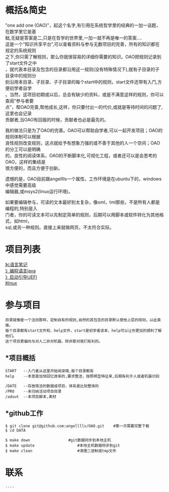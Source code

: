 概括&简史
===========


"one add one (OAO)"，起这个名字,有引用在系统哲学里的经典的一加一话题，在数学里它是基<br>
础,无疑是答案是二,只是在哲学的世界里,一加一就不再是唯一的答案.... <br>
这是一个“知识共享平台”,可以查看资料与参与无数项目的完善，所有的知识都在规定的系统规则<br>
之下,你只需了解规则，那么你就很容易的详细你需要的知识。OAO把规则记录到了start文件之中<br>
，就代表本目录及包含的目录都沿用这一规则(没有特殊情况下),就有子目录的子目录中的规则分<br>
别沿用本目录、子目录、子子目录的每个start中的规则，start文件还带有入门,方便初学者自学<br>
。当然，这项目初期或以后，总会有缺少的资料，或是不满意这样的规则，你可以查阅“参与者要<br>
点”，帮OAO完善,帮他成长,这样，你只要付出一的代价,或就是等待时间的问题了,这里也会记录<br>
贡献者,当OAO有回报的时候，贡献者也必是最先的。<br>
 
我的做法只是为了OAO的完善。OAO可以帮助自学者,可以一起开发项目；OAO的规则体制可以根据<br>
良性规则改变规则，这点就给予有想象力强的或不善于其他的人一个空间；OAO的分工可以是明确<br>
的，良性的阅读体系，OAO的不断脚本化,可视化工程，或者还可以是会思考的OAO，这样的集结是<br>
很方便的，而且方便于创新。<br>
 
遗憾的是，OAO目前跟angelllls一个属性，工作环境是在ubuntu下的，windows中感觉需要高级<br>
编辑器,或msys2(linux运行环境)。<br>
 
如果要编辑参与，可读的文本最好别太复杂，像xml，tml那些，不是所有人都是编程的,特别是入<br>
门者，你的可读文本可以先制定简单的规则，后期可以用脚本或软件转化为其他格式，如html，<br>
sql,或另一种规则。直接上来就做网页，不太符合实际。<br>
	 
	 
	 
项目列表
=========== 


 [》c语言笔记](http://github.com/angelllls/OAO/tree/master/DATE/class.language/hu-ma2.C)<br>
 [》编程语言java](https://github.com/angelllls/OAO/tree/master/DATE/class.language/hu-ma3.java)<br> 
 [》启动引导UEFI](https://github.com/angelllls/OAO/tree/master/DATE/class.devinf/sys.uefi)<br> 
 [》linux](https://github.com/angelllls/OAO/tree/master/DATE/class.devinf/sys.linux)<br> 


参与项目
===========
	目录就像是一个法则那样，定制自有的规则,自然的其包含的目录默认使他上层的规则，以此类推。
	每个目录都有start文件和、help文件，start是初学者读本，help可以让你更加的顺利了解他们。
	这个项目更偏向与对人二非对机器，除非那对我们有利的。


*项目概括
-----------
	START	--入门者从这里开始阅读哦,每个目录都有
	help	--本意是加快回忆效率的,要求整洁，按照明显特征来,后期有利于人或者机器识别
	
	/DATE	--存放简洁的数据或项目，体系是比较整体的
	/PRO	--未归纳活动项目目录
	/adout	--本项目脚本,素材
	


*github工作
-----------
	$ git clone git@github.com:angelllls/OAO.git	#第一次需要完整下载
	$ cd DATA

	$ make down					#git数据同步到本地主机 
	$ make update 					#本地主机数据同步到git
	$ make clean					#清理二进制或tmp文件



联系
===========
	....


